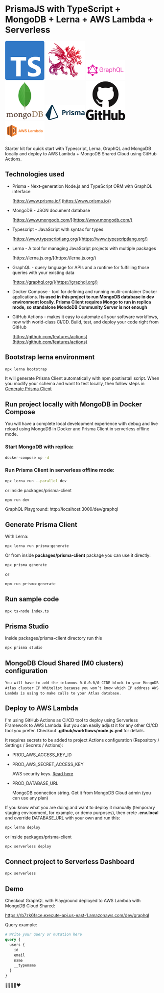 # PrismaJS with TypeScript + MongoDB + Lerna + AWS Lambda + Serverless


![TypeScript](doc/logos/ts-logo.png)
![Lerna](doc/logos/lerna.png)
![GraphQL](doc/logos/graphql.png)
![MongoDB](doc/logos/mongodb.png)
![Prisma](doc/logos/prisma.png)
![GitHub](doc/logos/github.png)
![AWS Lambda](doc/logos/awslambda.png)


Starter kit for quick start with Typescript, Lerna, GraphQL and MongoDB locally
and deploy to AWS Lambda + MongoDB Shared Cloud using GitHub Actions.

## Technologies used

- Prisma - Next-generation Node.js and TypeScript ORM with GraphQL interface
  
  [https://www.prisma.io/](https://www.prisma.io/)

- MongoDB - JSON document database
  
  [https://www.mongodb.com/](https://www.mongodb.com/)

- Typescript - JavaScript with syntax for types
  
  [https://www.typescriptlang.org/](https://www.typescriptlang.org/)

- Lerna - A tool for managing JavaScript projects with multiple packages

  [https://lerna.js.org/](https://lerna.js.org/)

- GraphQL - query language for APIs and a runtime for fulfilling those queries with your existing data
  
  [https://graphql.org/](https://graphql.org/)

- Docker Compose - tool for defining and running multi-container Docker
  applications. **Its used in this project to run MongoDB database in dev environment locally. Prisma Client requires Mongo to run in replica
  mode, so standalone MondoDB Community Server is not enough**

- GitHub Actions - makes it easy to automate all your software workflows,
  now with world-class CI/CD. Build, test, and deploy your code right from
  GitHub

  [https://github.com/features/actions](https://github.com/features/actions)

## Bootstrap lerna environment

```bash
npx lerna bootstrap
```

It will generate Prisma Client automatically with npm postinstall script.
When you modify your schema and want to test locally, then follow steps in
[Generate Prisma Client](#generate-prisma-client)

## Run project locally with MongoDB in Docker Compose

You will have a complete local development experience with debug and live reload
using MongoDB in Docker and Prisma Client in serverless offline mode.

### Start MongoDB with replica:

```bash
docker-compose up -d
```

### Run Prisma Client in serverless offline mode:

```bash
npx lerna run --parallel dev
```

or inside packages/prisma-client

```bash
npm run dev
```

GraphQL Playground: http://localhost:3000/dev/graphql

## Generate Prisma Client

With Lerna:

```bash
npx lerna run prisma:generate
```

Or from inside **packages/prisma-client** package you can use it directly:

```bash
npx prisma generate
```

or

```bash
npm run prisma:generate
```

## Run sample code

```bash
npx ts-node index.ts
```

## Prisma Studio

Inside packages/prisma-client directory run this

```bash
npx prisma studio
```

## MongoDB Cloud Shared (M0 clusters) configuration

`You will have to add the infamous 0.0.0.0/0 CIDR block to your MongoDB Atlas cluster IP Whitelist because you won’t know which IP address AWS Lambda is using to make calls to your Atlas database.`

## Deploy to AWS Lambda

I'm using GitHub Actions as CI/CD tool to deploy using Serverless Framework to AWS Lambda.
But you can easily adjust it for any other CI/CD tool you prefer.
Checkout **.github/workflows/node.js.yml** for details.

It requires secrets to be added to project Actions configuration (Repository / Settings / Secrets / Actions):

- PROD_AWS_ACCESS_KEY_ID
- PROD_AWS_SECRET_ACCESS_KEY

  AWS security keys. [Read here](https://docs.aws.amazon.com/cli/latest/userguide/cli-configure-quickstart.html#cli-configure-quickstart-creds-create)
- PROD_DATABASE_URL
  
  MongoDB connection string. Get it from MongoDB Cloud admin (you can use any plan)

If you know what you are doing and want to deploy it manually
(temporary staging environment, for example, or demo purposes),
then crete **.env.local** and override DATABASE_URL with your own and run this:

```bash
npx lerna deploy
```

or inside packages/prisma-client

```bash
npx serverless deploy
```

## Connect project to Serverless Dashboard

```bash
npx serverless
```

## Demo

Checkout GraphQL with Playground deployed to AWS Lambda with MongoDB Cloud Shared:

https://rb7zk6fsce.execute-api.us-east-1.amazonaws.com/dev/graphql

Query example:

```graphql
# Write your query or mutation here
query {
  users {
    id
    email
    name
    __typename
  }
}
```

🤘💪🤣😍❤
